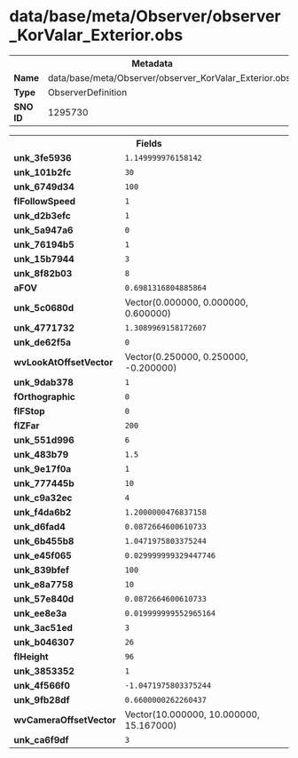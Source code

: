 <h1>data/base/meta/Observer/observer_KorValar_Exterior.obs</h1><table><tr><th colspan="100%">Metadata</th></tr><tr><td><b>Name</b></td><td>data/base/meta/Observer/observer_KorValar_Exterior.obs</td></tr><tr><td><b>Type</b></td><td>ObserverDefinition</td></tr><tr><td><b>SNO ID</b></td><td>1295730</td></tr></table>

<table><tr><th colspan="100%">Fields</th></tr><tr><td><b>unk_3fe5936</b></td><td><code>1.149999976158142</code></td></tr><tr><td><b>unk_101b2fc</b></td><td><code>30</code></td></tr><tr><td><b>unk_6749d34</b></td><td><code>100</code></td></tr><tr><td><b>flFollowSpeed</b></td><td><code>1</code></td></tr><tr><td><b>unk_d2b3efc</b></td><td><code>1</code></td></tr><tr><td><b>unk_5a947a6</b></td><td><code>0</code></td></tr><tr><td><b>unk_76194b5</b></td><td><code>1</code></td></tr><tr><td><b>unk_15b7944</b></td><td><code>3</code></td></tr><tr><td><b>unk_8f82b03</b></td><td><code>8</code></td></tr><tr><td><b>aFOV</b></td><td><code>0.6981316804885864</code></td></tr><tr><td><b>unk_5c0680d</b></td><td>Vector(0.000000, 0.000000, 0.600000)</td></tr><tr><td><b>unk_4771732</b></td><td><code>1.3089969158172607</code></td></tr><tr><td><b>unk_de62f5a</b></td><td><code>0</code></td></tr><tr><td><b>wvLookAtOffsetVector</b></td><td>Vector(0.250000, 0.250000, -0.200000)</td></tr><tr><td><b>unk_9dab378</b></td><td><code>1</code></td></tr><tr><td><b>fOrthographic</b></td><td><code>0</code></td></tr><tr><td><b>flFStop</b></td><td><code>0</code></td></tr><tr><td><b>flZFar</b></td><td><code>200</code></td></tr><tr><td><b>unk_551d996</b></td><td><code>6</code></td></tr><tr><td><b>unk_483b79</b></td><td><code>1.5</code></td></tr><tr><td><b>unk_9e17f0a</b></td><td><code>1</code></td></tr><tr><td><b>unk_777445b</b></td><td><code>10</code></td></tr><tr><td><b>unk_c9a32ec</b></td><td><code>4</code></td></tr><tr><td><b>unk_f4da6b2</b></td><td><code>1.2000000476837158</code></td></tr><tr><td><b>unk_d6fad4</b></td><td><code>0.0872664600610733</code></td></tr><tr><td><b>unk_6b455b8</b></td><td><code>1.0471975803375244</code></td></tr><tr><td><b>unk_e45f065</b></td><td><code>0.029999999329447746</code></td></tr><tr><td><b>unk_839bfef</b></td><td><code>100</code></td></tr><tr><td><b>unk_e8a7758</b></td><td><code>10</code></td></tr><tr><td><b>unk_57e840d</b></td><td><code>0.0872664600610733</code></td></tr><tr><td><b>unk_ee8e3a</b></td><td><code>0.019999999552965164</code></td></tr><tr><td><b>unk_3ac51ed</b></td><td><code>3</code></td></tr><tr><td><b>unk_b046307</b></td><td><code>26</code></td></tr><tr><td><b>flHeight</b></td><td><code>96</code></td></tr><tr><td><b>unk_3853352</b></td><td><code>1</code></td></tr><tr><td><b>unk_4f566f0</b></td><td><code>-1.0471975803375244</code></td></tr><tr><td><b>unk_9fb28df</b></td><td><code>0.6600000262260437</code></td></tr><tr><td><b>wvCameraOffsetVector</b></td><td>Vector(10.000000, 10.000000, 15.167000)</td></tr><tr><td><b>unk_ca6f9df</b></td><td><code>3</code></td></tr></table>

